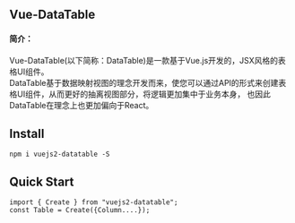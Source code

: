 ## Vue-DataTable
#### 简介：

Vue-DataTable(以下简称：DataTable)是一款基于Vue.js开发的，JSX风格的表格UI组件。  
DataTable基于数据映射视图的理念开发而来，使您可以通过API的形式来创建表格UI组件，从而更好的抽离视图部分，将逻辑更加集中于业务本身， 
也因此DataTable在理念上也更加偏向于React。

## Install
```shell
npm i vuejs2-datatable -S
```

## Quick Start
```shell
import { Create } from "vuejs2-datatable";
const Table = Create({Column....});

```

